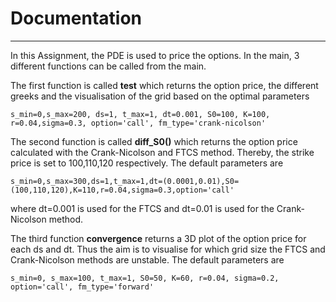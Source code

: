 # Documentation
------------ 

In this Assignment, the PDE is used to price the options. In the main, 3 different functions can be called from the main.

The first function is called **test** which returns the option price, the different greeks and the visualisation of the grid based on the optimal parameters

    s_min=0,s_max=200, ds=1, t_max=1, dt=0.001, S0=100, K=100, r=0.04,sigma=0.3, option='call', fm_type='crank-nicolson'


The second function is called **diff_S0()** which returns the option price calculated with the Crank-Nicolson and FTCS method.
Thereby, the strike price is set to 100,110,120 respectively. The default parameters are 

    s_min=0,s_max=300,ds=1,t_max=1,dt=(0.0001,0.01),S0=(100,110,120),K=110,r=0.04,sigma=0.3,option='call'

where dt=0.001 is used for the FTCS and dt=0.01 is used for the Crank-Nicolson method.


The third function **convergence** returns a 3D plot of the option price for each ds and dt. Thus the aim is to visualise for which grid size the FTCS and Crank-Nicolson methods are unstable. The default parameters are

    s_min=0, s_max=100, t_max=1, S0=50, K=60, r=0.04, sigma=0.2, option='call', fm_type='forward'
